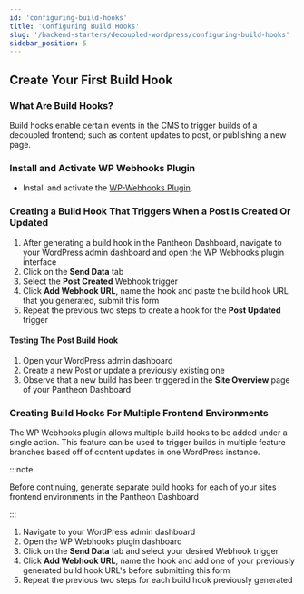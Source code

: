 ```yaml
---
id: 'configuring-build-hooks'
title: 'Configuring Build Hooks'
slug: '/backend-starters/decoupled-wordpress/configuring-build-hooks'
sidebar_position: 5
---
```


## Create Your First Build Hook

### What Are Build Hooks?

Build hooks enable certain events in the CMS to trigger builds of a decoupled
frontend; such as content updates to post, or publishing a new page.

### Install and Activate WP Webhooks Plugin

- Install and activate the
  [WP-Webhooks Plugin](https://wordpress.org/plugins/wp-webhooks/).

### Creating a Build Hook That Triggers When a Post Is Created Or Updated

1. After generating a build hook in the Pantheon Dashboard, navigate to your
   WordPress admin dashboard and open the WP Webhooks plugin interface
1. Click on the **Send Data** tab
1. Select the **Post Created** Webhook trigger
1. Click **Add Webhook URL**, name the hook and paste the build hook URL that
   you generated, submit this form
1. Repeat the previous two steps to create a hook for the **Post Updated**
   trigger

#### Testing The Post Build Hook

1. Open your WordPress admin dashboard
1. Create a new Post or update a previously existing one
1. Observe that a new build has been triggered in the **Site Overview** page of
   your Pantheon Dashboard

### Creating Build Hooks For Multiple Frontend Environments

The WP Webhooks plugin allows multiple build hooks to be added under a single
action. This feature can be used to trigger builds in multiple feature branches
based off of content updates in one WordPress instance.

:::note

Before continuing, generate separate build hooks for each of your sites frontend
environments in the Pantheon Dashboard

:::

1. Navigate to your WordPress admin dashboard
1. Open the WP Webhooks plugin dashboard
1. Click on the **Send Data** tab and select your desired Webhook trigger
1. Click **Add Webhook URL**, name the hook and add one of your previously
   generated build hook URL's before submitting this form
1. Repeat the previous two steps for each build hook previously generated
